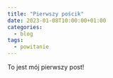 ```yaml
---
title: "Pierwszy pościk"
date: 2023-01-08T10:00:00+01:00
categories:
  - blog
tags:
  - powitanie
---
```


To jest mój pierwszy post!
